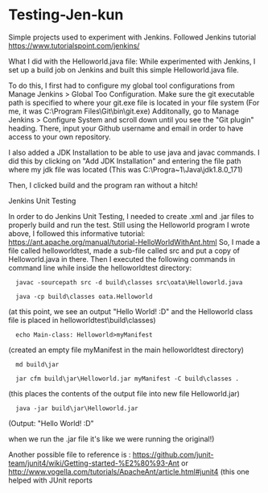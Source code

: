 # Testing-Jen-kun
Simple projects used to experiment with Jenkins. Followed Jenkins tutorial https://www.tutorialspoint.com/jenkins/

What I did with the Helloworld.java file:
While experimented with Jenkins, I set up a build job on Jenkins and built this simple Helloworld.java file. 

To do this, I first had to 
configure my global tool configurations from Manage Jenkins > Global Too Configuration. Make sure the git executable path is specified 
to where your git.exe file is located in your file system (For me, it was C:\Program Files\Git\bin\git.exe) Additonally, go to Manage
Jenkins > Configure System and scroll down until you see the "Git plugin" heading. There, input your Github username and email in order
to have access to your own repository.

I also added a JDK Installation to be able to use java and javac commands. I did this by clicking on "Add JDK Installation" and entering 
the file path where my jdk file was located (This was C:\Progra~1\Java\jdk1.8.0_171)

Then, I clicked build and the program ran without a hitch!

Jenkins Unit Testing

In order to do Jenkins Unit Testing, I needed to create .xml and .jar files to properly build and run the test. Still using the Helloworld
program I wrote above, I followed this informative tutorial: https://ant.apache.org/manual/tutorial-HelloWorldWithAnt.html 
  So, I made a file called helloworldtest, made a sub-file called src and put a copy of Helloworld.java in there. Then I executed the 
  following commands in command line while inside the helloworldtest directory:
      
      javac -sourcepath src -d build\classes src\oata\Helloworld.java
      
      java -cp build\classes oata.Helloworld
      
   (at this point, we see an output "Hello World! :D" and the Helloworld class file is placed in helloworldtest\build\classes)
      
      echo Main-class: Helloworld>myManifest
      
   (created an empty file myManifest in the main helloworldtest directory)
      
      md build\jar
      
      jar cfm build\jar\Helloworld.jar myManifest -C build\classes .
      
   (this places the contents of the output file into new file Helloworld.jar)
      
      java -jar build\jar\Helloworld.jar
      
   (Output: "Hello World! :D"
      
   when we run the .jar file it's like we were running the original!)
   
   Another possible file to reference is : https://github.com/junit-team/junit4/wiki/Getting-started-%E2%80%93-Ant 
      or http://www.vogella.com/tutorials/ApacheAnt/article.html#junit4 (this one helped with JUnit reports
      
      
